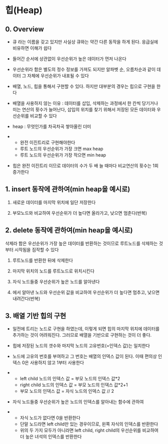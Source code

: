 # 힙(Heap)

## 0. Overview

- 큐 라는 이름을 갖고 있지만 사실상 큐와는 약간 다른 동작을 하게 된다. 응급실에 비유하면 이해가 쉽다

- 들어간 순서에 상관없이 우선순위가 높은 데이터가 먼저 나온다

- 우선순위라 함은 별도의 정수 정보를 가져도 되지만 알파벳 순, 오름차순과 같이 데이터 그 자체에 우선순위가 내포될 수 있다

- 배열, 노드, 힙을 통해서 구현할 수 있다. 하지만 대부분의 경우는 힙으로 구현을 한다

- 배열을 사용하지 않는 이유 : 데이터를 삽입, 삭제하는 과정에서 한 칸씩 당기거나 미는 연산의 횟수가 늘어난다, 삽입의 위치를 찾기 위해서 저장된 모든 데이터와 우선순위를 비교할 수 있다

- heap : 무엇인가를 차곡차곡 쌓아올린 더미

- - 완전 이진트리로 구현해야한다
  - 루트 노드의 우선순위가 가장 크면 max heap
  - 루트 노드의 우선순위가 가장 작으면 min heap

- 힙은 완전 이진트리 이므로 데이터의 수가 두 배 늘 때마다 비교연산의 횟수는 1회 증가한다



## 1. insert 동작에 관하여(min heap을 예시로)

1) 새로운 데이터를 마지막 위치에 일단 저장한다

2) 부모노드와 비교하여 우선순위가 더 높다면 올라가고, 낮으면 멈춘다(반복)

 

## 2. delete 동작에 관하여(min heap을 예시로)

삭제라 함은 우선순위가 가장 높은 데이터를 반환하는 것이므로 루트노드를 삭제하는 것 부터 시작됨을 짐작할 수 있다

1) 루트노드를 반환한 뒤에 삭제한다

2) 마지막 위치의 노드를 루트노드로 위치시킨다

3) 자식 노드들중 우선순위가 높은 노드를 알아낸다

4) 에서 알아낸 노드와 우선순위 값을 비교하여 우선순위가 더 높다면 멈추고, 낮으면 내려간다(반복)



## 3. 배열 기반 힙의 구현

- 일전에 트리는 노드로 구현을 하였는데, 이렇게 되면 힙의 마지막 위치에 데이터를 추가하는 것이 어려워진다. 그러므로 배열을 기반으로 구현하는 것이 더 좋다.

- 힙에 저장된 노드의 갯수와 마지막 노드의 고유번호(=인덱스 값)는 일치한다

- 노드에 고유의 번호를 부여하고 그 번호는 배열의     인덱스 값이 된다. 이때 편의상 인덱스 0은 사용하지 않고 1부터 사용한다

- - left child 노드의 인덱스 값 = 부모 노드의 인덱스 값*2
  - right child 노드의 인덱스 값 = 부모 노드의 인덱스 값*2+1
  - 부모 노드의 인덱스 값 = 자식 노드의 인덱스 값 // 2

- 자식 노드들중 우선순위가 높은 노드의 인덱스를 알아내는 함수에 관하여

- - 자식 노드가 없다면 0을 반환한다
  - 단말 노드라면 left child만 있는 경우이므로, 왼쪽 자식의 인덱스를 반환한다
  - 위의 두 가지 모두가 아니라면 left child, right child의 우선순위를 비교하여 더 높은 녀석의 인덱스를 반환한다